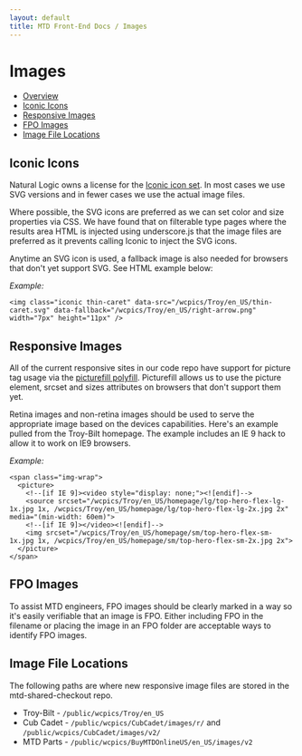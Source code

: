 ```yaml
---
layout: default
title: MTD Front-End Docs / Images
---
```


# Images

* [Overview](#overview)
* [Iconic Icons](#iconic-icons)
* [Responsive Images](#responsive-images)
* [FPO Images](#fpo-images)
* [Image File Locations](#image-file-locations)

## Iconic Icons

Natural Logic owns a license for the [Iconic icon set](https://useiconic.com/). In most cases we use SVG versions and in fewer cases we use the actual image files. 

Where possible, the SVG icons are preferred as we can set color and size properties via CSS. We have found that on filterable type pages where the results area HTML is injected using underscore.js that the image files are preferred as it prevents calling Iconic to inject the SVG icons.

Anytime an SVG icon is used, a fallback image is also needed for browsers that don't yet support SVG. See HTML example below:

*Example:*<br/>
<pre><code>&lt;img class="iconic thin-caret" data-src="/wcpics/Troy/en_US/thin-caret.svg" data-fallback="/wcpics/Troy/en_US/right-arrow.png" width="7px" height="11px" /&gt;
</code></pre>

## Responsive Images

All of the current responsive sites in our code repo have support for picture tag usage via the [picturefill polyfill](http://scottjehl.github.io/picturefill/). Picturefill allows us to use the picture element, srcset and sizes attributes on browsers that don't support them yet.

Retina images and non-retina images should be used to serve the appropriate image based on the devices capabilities. Here's an example pulled from the Troy-Bilt homepage. The example includes an IE 9 hack to allow it to work on IE9 browsers.

*Example:*<br/>
<pre><code>&lt;span class="img-wrap"&gt;   
  &lt;picture&gt;
    &lt;!--[if IE 9]&gt;&lt;video style="display: none;"&gt;&lt;![endif]--&gt;
    &lt;source srcset="/wcpics/Troy/en_US/homepage/lg/top-hero-flex-lg-1x.jpg 1x, /wcpics/Troy/en_US/homepage/lg/top-hero-flex-lg-2x.jpg 2x" media="(min-width: 60em)"&gt;
    &lt;!--[if IE 9]&gt;&lt;/video&gt;&lt;![endif]--&gt;
    &lt;img srcset="/wcpics/Troy/en_US/homepage/sm/top-hero-flex-sm-1x.jpg 1x, /wcpics/Troy/en_US/homepage/sm/top-hero-flex-sm-2x.jpg 2x"&gt;
  &lt;/picture&gt;
&lt;/span&gt;
</code></pre>

## FPO Images

To assist MTD engineers, FPO images should be clearly marked in a way so it's easily verifiable that an image is FPO. Either including FPO in the filename or placing the image in an FPO folder are acceptable ways to identify FPO images.

## Image File Locations

The following paths are where new responsive image files are stored in the mtd-shared-checkout repo.

* Troy-Bilt - `/public/wcpics/Troy/en_US`
* Cub Cadet - `/public/wcpics/CubCadet/images/r/` and `/public/wcpics/CubCadet/images/v2/`
* MTD Parts - `/public/wcpics/BuyMTDOnlineUS/en_US/images/v2`

